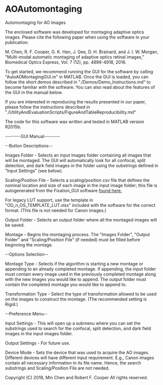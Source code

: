 # AOAutomontaging

Automontaging for AO images

The enclosed software was developed for montaging adaptive optics images. Please cite the following paper when using the software in your publication:

M. Chen, R. F. Cooper, G. K. Han, J. Gee, D. H. Brainard, and J. I. W. Morgan, "Multi-modal automatic montaging of adaptive optics retinal images," Biomedical Optics Express, Vol. 7 (12), pp. 4899-4918, 2016.

To get started, we recommend running the GUI for the software by calling "AutoAOMontagingGUI.m" in MATLAB. Once the GUI is loaded, you can follow the short demos described in "./Demos/Demo_Instructions.md" to become familiar with the software. You can also read about the features of the GUI in the manual below.

If you are interested in reproducing the results presented in our paper, please follow the instructions described in "./UtilityAndEvaluationScripts/FigureAndTableReproducibility.md"

The code for this software was written and tested in MATLAB version R2015b.

--------GUI Manual--------

--Button Descriptions--

Images Folder - Selects an input images folder containing all images that will be montaged. The GUI will automatically look for all confocal, split detection, and dark field images in the folder using the substrings defined in "Input Settings" (see below).

Scaling/Position File - Selects a scaling/position csv file that defines the nominal location and size of each image in the input image folder; this file is autogenerated from the Fixation_GUI software [found here.](https://github.com/Eurybiadan/Fixation_GUI)

For legacy LUT support, use the template in "OD_n_OS_TEMPLATE_LUT.xlsx" included with the software for the correct format. (This file is not needed for Canon images.)

Output Folder - Selects an output folder where all the montaged images will be saved.

Montage - Begins the montaging process. The "Images Folder", "Output Folder" and "Scaling/Position File" (if needed) must be filled before beginning the montage.

--Options Selection--

Montage Type - Selects if the algorithm is starting a new montage or appending to an already completed montage. If appending, the input folder must contain every image used in the previously completed montage along with the new images you would like to append. The output folder must contain the completed montage you would like to append to.

Transformation Type - Select the type of transformation allowed to be used on the images to construct the montage. (The recommended setting is Rigid.)

--Preference Menu--

Input Settings - This will open up a submenu where you can set the substrings used to search for the confocal, split detection, and dark field images in the input images folder.

Output Settings - For future use.

Device Mode - Sets the device that was used to acquire the AO images. Different devices will have different input requirement. E.g., Canon images contain all necessary information in its file name. Hence, the search substrings and Scaling/Position File are not needed.

Copyright (C) 2018, Min Chen and Robert F. Cooper
All rights reserved.